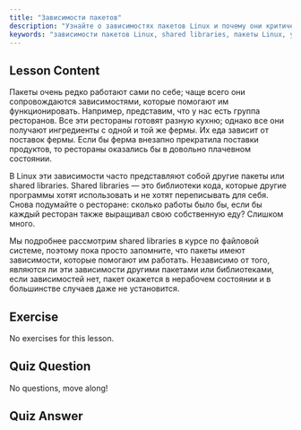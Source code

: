 ```yaml
---
title: "Зависимости пакетов"
description: "Узнайте о зависимостях пакетов Linux и почему они критически важны для установки программного обеспечения. Разберитесь с shared libraries и избегайте поврежденных пакетов. Начните свой путь в Linux!"
keywords: "зависимости пакетов Linux, shared libraries, пакеты Linux, управление пакетами, учебник Linux, Linux для начинающих, руководство Linux"
---
```


## Lesson Content

Пакеты очень редко работают сами по себе; чаще всего они сопровождаются зависимостями, которые помогают им функционировать. Например, представим, что у нас есть группа ресторанов. Все эти рестораны готовят разную кухню; однако все они получают ингредиенты с одной и той же фермы. Их еда зависит от поставок фермы. Если бы ферма внезапно прекратила поставки продуктов, то рестораны оказались бы в довольно плачевном состоянии.

В Linux эти зависимости часто представляют собой другие пакеты или shared libraries. Shared libraries — это библиотеки кода, которые другие программы хотят использовать и не хотят переписывать для себя. Снова подумайте о ресторане: сколько работы было бы, если бы каждый ресторан также выращивал свою собственную еду? Слишком много.

Мы подробнее рассмотрим shared libraries в курсе по файловой системе, поэтому пока просто запомните, что пакеты имеют зависимости, которые помогают им работать. Независимо от того, являются ли эти зависимости другими пакетами или библиотеками, если зависимостей нет, пакет окажется в нерабочем состоянии и в большинстве случаев даже не установится.

## Exercise

No exercises for this lesson.

## Quiz Question

No questions, move along!

## Quiz Answer
